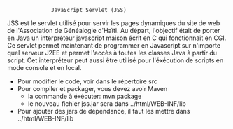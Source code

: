 
                  JavaScript Servlet (JSS)
                  
JSS est le servlet utilisé pour servir les pages dynamiques du site de web de l'Association de Généalogie d'Haïti. Au départ, l'objectif était de porter en Java un interpréteur javascript maison écrit en C qui fonctionnait en CGI. Ce servlet permet maintenant de programmer en Javascript sur n'importe quel serveur J2EE et permet l'accès à toutes les classes Java à partir du script. Cet interpréteur peut aussi être utilisé pour l'éxécution de scripts en mode console et en local.

- Pour modifier le code, voir dans le répertoire src
- Pour compiler et packager, vous devez avoir Maven
  - la commande à éxécuter: mvn package
  - le nouveau fichier jss.jar sera dans ../html/WEB-INF/lib
- Pour ajouter des jars de dépendance, il faut les mettre dans ../html/WEB-INF/lib

